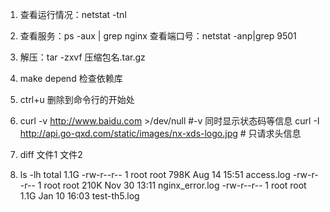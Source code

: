 1. 查看运行情况：netstat -tnl

2. 查看服务：ps -aux | grep nginx 查看端口号：netstat -anp|grep 9501

3. 解压：tar -zxvf 压缩包名.tar.gz

4. make depend 检查依赖库

5. ctrl+u 删除到命令行的开始处

6. curl -v http://www.baidu.com >/dev/null #-v 同时显示状态码等信息
   curl -I http://api.go-qxd.com/static/images/nx-xds-logo.jpg # 只请求头信息
   
7. diff 文件1 文件2

8. ls -lh
   total 1.1G
   -rw-r--r-- 1 root root 798K Aug 14 15:51 access.log
   -rw-r--r-- 1 root root 210K Nov 30 13:11 nginx_error.log
   -rw-r--r-- 1 root root 1.1G Jan 10 16:03 test-th5.log   